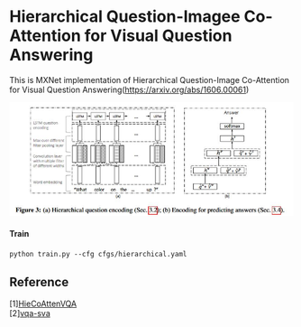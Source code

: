 # Hierarchical Question-Imagee Co-Attention for Visual Question Answering

This is MXNet implementation of Hierarchical Question-Image Co-Attention for Visual Question Answering(https://arxiv.org/abs/1606.00061)

![](./pics/hierarchical.jpg)

#### Train
`python train.py --cfg cfgs/hierarchical.yaml`

## Reference
[1][HieCoAttenVQA](https://github.com/jiasenlu/HieCoAttenVQA)  
[2][vqa-sva](https://github.com/shtechair/vqa-sva)
